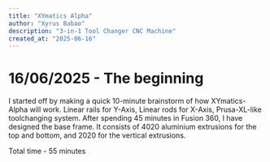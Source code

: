 ```yaml
---
title: "XYmatics Alpha"
author: "Xyrus Babao"
description: "3-in-1 Tool Changer CNC Machine"
created_at: "2025-06-16"
---
```


# 16/06/2025 - The beginning
I started off by making a quick 10-minute brainstorm of how XYmatics-Alpha will work. Linear rails for Y-Axis, Linear rods for X-Axis, Prusa-XL-like toolchanging system. After spending 45 minutes in Fusion 360, I have designed the base frame. It consists of 4020 aluminium extrusions for the top and bottom, and 2020 for the vertical extrusions.

Total time - 55 minutes
